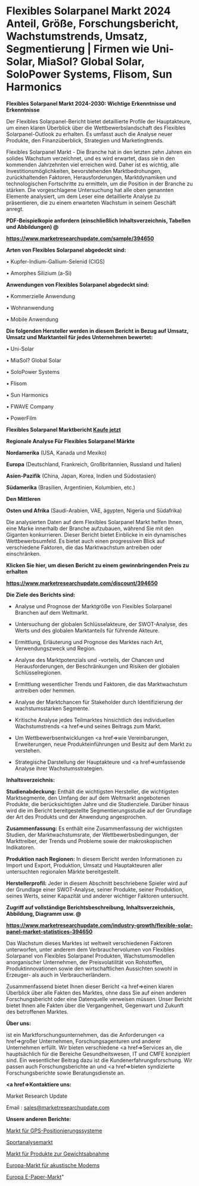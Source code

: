 # Flexibles Solarpanel Markt 2024 Anteil, Größe, Forschungsbericht, Wachstumstrends, Umsatz, Segmentierung | Firmen wie Uni-Solar, MiaSol? Global Solar, SoloPower Systems, Flisom, Sun Harmonics

<strong>Flexibles Solarpanel Markt 2024-2030: Wichtige Erkenntnisse und Erkenntnisse</strong>

Der Flexibles Solarpanel-Bericht bietet detaillierte Profile der Hauptakteure, um einen klaren Überblick über die Wettbewerbslandschaft des Flexibles Solarpanel-Outlook zu erhalten. Es umfasst auch die Analyse neuer Produkte, den Finanzüberblick, Strategien und Marketingtrends.

Flexibles Solarpanel Markt - Die Branche hat in den letzten zehn Jahren ein solides Wachstum verzeichnet, und es wird erwartet, dass sie in den kommenden Jahrzehnten viel erreichen wird. Daher ist es wichtig, alle Investitionsmöglichkeiten, bevorstehenden Marktbedrohungen, zurückhaltenden Faktoren, Herausforderungen, Marktdynamiken und technologischen Fortschritte zu ermitteln, um die Position in der Branche zu stärken. Die vorgeschlagene Untersuchung hat alle oben genannten Elemente analysiert, um dem Leser eine detaillierte Analyse zu präsentieren, die zu einem erwarteten Wachstum in seinem Geschäft anregt.



<strong><b>PDF-Beispielkopie anfordern (einschließlich Inhaltsverzeichnis, Tabellen und Abbildungen) @ </b></strong>

<strong><a href=https://www.marketresearchupdate.com/sample/394650>

<strong>https://www.marketresearchupdate.com/sample/394650</u></a></strong></strong>



<strong>Arten von Flexibles Solarpanel abgedeckt sind:</strong>

• Kupfer-Indium-Gallium-Selenid (CIGS)

• Amorphes Silizium (a-Si)



<strong>Anwendungen von Flexibles Solarpanel abgedeckt sind:</strong>

• Kommerzielle Anwendung

• Wohnanwendung

• Mobile Anwendung



<strong>Die folgenden Hersteller werden in diesem Bericht in Bezug auf Umsatz, Umsatz und Marktanteil für jedes Unternehmen bewertet:</strong>

• Uni-Solar

• MiaSol? Global Solar

• SoloPower Systems

• Flisom

• Sun Harmonics

• FWAVE Company

• PowerFilm



<strong>Flexibles Solarpanel Marktbericht <a href=https://www.marketresearchupdate.com/buynow/394650>Kaufe jetzt</a></strong>



<strong>Regionale Analyse Für Flexibles Solarpanel Märkte</strong>



<strong>Nordamerika</strong> (USA, Kanada und Mexiko)



<strong>Europa</strong> (Deutschland, Frankreich, Großbritannien, Russland und Italien)



<strong>Asien-Pazifik</strong> (China, Japan, Korea, Indien und Südostasien)



<strong>Südamerika</strong> (Brasilien, Argentinien, Kolumbien, etc.)



<strong>Den Mittleren</strong> 

<strong>Osten und Afrika</strong> (Saudi-Arabien, VAE, ägypten, Nigeria und Südafrika)

Die analysierten Daten auf dem Flexibles Solarpanel Markt helfen Ihnen, eine Marke innerhalb der Branche aufzubauen, während Sie mit den Giganten konkurrieren. Dieser Bericht bietet Einblicke in ein dynamisches Wettbewerbsumfeld. Es bietet auch einen progressiven Blick auf verschiedene Faktoren, die das Marktwachstum antreiben oder einschränken.



<strong>Klicken Sie hier, um diesen Bericht zu einem gewinnbringenden Preis zu erhalten
</strong>

<strong><a href=https://www.marketresearchupdate.com/discount/394650>https://www.marketresearchupdate.com/discount/394650</b></u></strong></a>



<strong>Die Ziele des Berichts sind:</strong>

- Analyse und Prognose der Marktgröße von Flexibles Solarpanel Branchen auf dem Weltmarkt.

- Untersuchung der globalen Schlüsselakteure, der SWOT-Analyse, des Werts und des globalen Marktanteils für führende Akteure.

- Ermittlung, Erläuterung und Prognose des Marktes nach Art, Verwendungszweck und Region.

- Analyse des Marktpotenzials und -vorteils, der Chancen und Herausforderungen, der Beschränkungen und Risiken der globalen Schlüsselregionen.

- Ermittlung wesentlicher Trends und Faktoren, die das Marktwachstum antreiben oder hemmen.

- Analyse der Marktchancen für Stakeholder durch Identifizierung der wachstumsstarken Segmente.

- Kritische Analyse jedes Teilmarktes hinsichtlich des individuellen Wachstumstrends <a href=>und</a> seines Beitrags zum Markt.

- Um Wettbewerbsentwicklungen <a href=>wie</a> Vereinbarungen, Erweiterungen, neue Produkteinführungen und Besitz auf dem Markt zu verstehen.

- Strategische Darstellung der Hauptakteure und <a href=>umfas</a>sende Analyse ihrer Wachstumsstrategien.



<strong>Inhaltsverzeichnis:</strong>



<strong>Studienabdeckung:</strong> Enthält die wichtigsten Hersteller, die wichtigsten Marktsegmente, den Umfang der auf dem Weltmarkt angebotenen Produkte, die berücksichtigten Jahre und die Studienziele. Darüber hinaus wird die im Bericht bereitgestellte Segmentierungsstudie auf der Grundlage der Art des Produkts und der Anwendung angesprochen.



<strong>Zusammenfassung:</strong> Es enthält eine Zusammenfassung der wichtigsten Studien, der Marktwachstumsrate, der Wettbewerbsbedingungen, der Markttreiber, der Trends und Probleme sowie der makroskopischen Indikatoren.



<strong>Produktion nach Regionen:</strong> In diesem Bericht werden Informationen zu Import und Export, Produktion, Umsatz und Hauptakteuren aller untersuchten regionalen Märkte bereitgestellt.



<strong>Herstellerprofil:</strong> Jeder in diesem Abschnitt beschriebene Spieler wird auf der Grundlage einer SWOT-Analyse, seiner Produkte, seiner Produktion, seines Werts, seiner Kapazität und anderer wichtiger Faktoren untersucht.



<strong><b>Zugriff auf vollständige Berichtsbeschreibung, Inhaltsverzeichnis, Abbildung, Diagramm usw. @ </b></strong>

<strong><a href=https://www.marketresearchupdate.com/industry-growth/flexible-solar-panel-market-statistices-394650>https://www.marketresearchupdate.com/industry-growth/flexible-solar-panel-market-statistices-394650</a></strong>

Das Wachstum dieses Marktes ist weltweit verschiedenen Faktoren unterworfen, unter anderem dem Verbrauchervolumen von Flexibles Solarpanel von Flexibles Solarpanel Produkten, Wachstumsmodellen anorganischer Unternehmen, der Preisvolatilität von Rohstoffen, Produktinnovationen sowie den wirtschaftlichen Aussichten sowohl in Erzeuger- als auch in Verbraucherländern.

Zusammenfassend bietet Ihnen dieser Bericht <a href=>einen</a> klaren Überblick über alle Fakten des Marktes, ohne dass Sie auf einen anderen Forschungsbericht oder eine Datenquelle verweisen müssen. Unser Bericht bietet Ihnen alle Fakten über die Vergangenheit, Gegenwart und Zukunft des betroffenen Marktes.



<strong>Über uns:</strong>

 ist ein Marktforschungsunternehmen, das die Anforderungen <a href=>großer</a> Unternehmen, Forschungsagenturen und anderer Unternehmen erfüllt. Wir bieten verschiedene <a href=>Services</a> an, die hauptsächlich für die Bereiche Gesundheitswesen, IT und CMFE konzipiert sind. Ein wesentlicher Beitrag dazu ist die Kundenerfahrungsforschung. Wir passen auch Forschungsberichte an und <a href=>bieten</a> syndizierte Forschungsberichte sowie Beratungsdienste an.



<strong><a href=>Kontaktiere uns:</a></strong>

Market Research Update

Email : sales@marketresearchupdate.com



<strong>Unsere anderen Berichte:</strong>

<a href=https://www.linkedin.com/pulse/gnss-positioning-system-market-2023-2029-in-depth>Markt für GPS-Positionierungssysteme</a>

<a href=https://www.linkedin.com/pulse/sports-analytics-market-size-emerging-trends>Sportanalysemarkt</a>

<a href=https://www.linkedin.com/pulse/weight-loss-management-product-market-report-2023-top>Markt für Produkte zur Gewichtsabnahme</a>

<a href=https://www.linkedin.com/pulse/europe-acoustic-modems-market-2023-demand-future>Europa-Markt für akustische Modems</a>

<a href=https://www.linkedin.com/pulse/europe-e-paper-market-2023-continues-rapid-growth-study>Europa E-Paper-Markt</a>"
